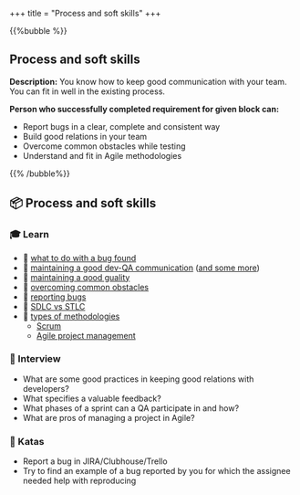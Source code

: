 +++
title = "Process and soft skills"
+++

{{%bubble %}}

## Process and soft skills

**Description:** You know how to keep good communication with your team. You can fit in well in the existing process.

**Person who successfully completed requirement for given block can:**
- Report bugs in a clear, complete and consistent way
- Build good relations in your team
- Overcome common obstacles while testing
- Understand and fit in Agile methodologies

{{% /bubble%}}

## **📦 Process and soft skills**

### **🎓 Learn**

- 📗 [what to do with a bug found](https://spin.atomicobject.com/2015/03/20/rimgea-testing-mnemonic/)
- 📗 [maintaining a good dev-QA communication](https://blog.qasource.com/6-steps-to-improve-communication-between-qa-and-developers) ([and some more](https://www.accusoft.com/resources/blog/qas-guide-effective-communication-development/))
- 📗 [maintaining a qood guality](https://www.stickyminds.com/article/let-s-focus-more-quality-and-less-testing)
- 📗 [overcoming common obstacles](https://www.softwaretestinghelp.com/challenges-testers-face-at-workplace/)
- 📗 [reporting bugs](https://sifterapp.com/blog/2012/08/tips-for-effectively-reporting-bugs-and-issues/)
- 📗 [SDLC vs STLC](https://www.youtube.com/watch?v=An7HC1LolDM)
- 📗 [types of methodologies](https://www.innovativearchitects.com/KnowledgeCenter/basic-IT-systems/8-SDLC-models.aspx)
  * [Scrum](https://www.youtube.com/watch?v=2Vt7Ik8Ublw)
  * [Agile project management](https://www.youtube.com/watch?v=KdyV9okLRlc)

### **🎤  Interview**

- What are some good practices in keeping good relations with developers?
- What specifies a valuable feedback?
- What phases of a sprint can a QA participate in and how?
- What are pros of managing a project in Agile?

### **📝 Katas**

- Report a bug in JIRA/Clubhouse/Trello
- Try to find an example of a bug reported by you for which the assignee needed help with reproducing